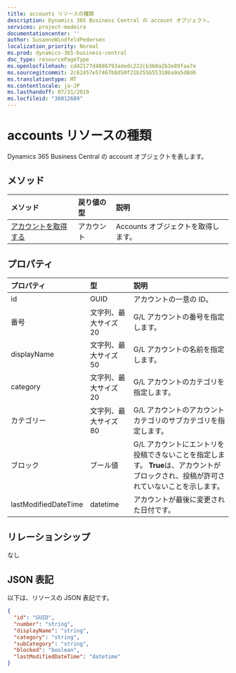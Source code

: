 ```yaml
---
title: accounts リソースの種類
description: Dynamics 365 Business Central の account オブジェクト。
services: project-madeira
documentationcenter: ''
author: SusanneWindfeldPedersen
localization_priority: Normal
ms.prod: dynamics-365-business-central
doc_type: resourcePageType
ms.openlocfilehash: cd42177d4886793adedc222cb360a2b3e89faa7e
ms.sourcegitcommit: 2c62457e57467b8d50f21b255b553106a9a5d8d6
ms.translationtype: MT
ms.contentlocale: ja-JP
ms.lasthandoff: 07/31/2019
ms.locfileid: "36012689"
---
```

# <a name="accounts-resource-type"></a>accounts リソースの種類
Dynamics 365 Business Central の account オブジェクトを表します。

## <a name="methods"></a>メソッド

| メソッド       | 戻り値の型  |説明|
|:---------------|:--------|:----------|
|[アカウントを取得する](../api/dynamics-account-get.md)|アカウント|Accounts オブジェクトを取得します。|

## <a name="properties"></a>プロパティ
| プロパティ     | 型   |説明|
|:---------------|:--------|:----------|
|id|GUID|アカウントの一意の ID。|
|番号|文字列、最大サイズ20|G/L アカウントの番号を指定します。|
|displayName|文字列、最大サイズ50|G/L アカウントの名前を指定します。|
|category|文字列、最大サイズ20|G/L アカウントのカテゴリを指定します。|
|カテゴリー|文字列、最大サイズ80|G/L アカウントのアカウントカテゴリのサブカテゴリを指定します。|
|ブロック|ブール値|G/L アカウントにエントリを投稿できないことを指定します。 **True**は、アカウントがブロックされ、投稿が許可されていないことを示します。|
|lastModifiedDateTime|datetime|アカウントが最後に変更された日付です。|


## <a name="relationships"></a>リレーションシップ
なし

## <a name="json-representation"></a>JSON 表記

以下は、リソースの JSON 表記です。


```json
{
  "id": "GUID",
  "number": "string",
  "displayName": "string",
  "category": "string",
  "subCategory": "string",
  "blocked": "boolean",
  "lastModifiedDateTime": "datetime"
}

```

